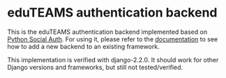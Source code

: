 # eduTEAMS authentication backend

This is the eduTEAMS authentication backend implemented based on 
[Python Social Auth](https://python-social-auth.readthedocs.io/en/latest/). For using it, please refer to
the [documentation](https://python-social-auth.readthedocs.io/en/latest/backends/index.html) to see how to add a new
backend to an existing framework.

This implementation is verified with django-2.2.0. It should work for other Django versions and frameworks, but still
not tested/verified.

